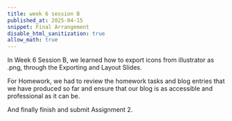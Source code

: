 ```yaml
---
title: week 6 session B
published_at: 2025-04-15
snippet: Final Arrangement
disable_html_sanitization: true
allow_math: true
---
```


In Week 6 Session B, we learned how to export icons from illustrator as .png, through the Exporting and Layout Slides.

For Homework, we had to  review the homework tasks and blog entries that we have produced so far and ensure that our blog is as accessible and professional as it can be.

And finally finish and submit Assignment 2.